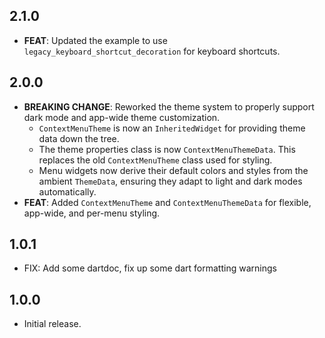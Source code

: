 ## 2.1.0

* **FEAT**: Updated the example to use `legacy_keyboard_shortcut_decoration` for keyboard shortcuts.

## 2.0.0

* **BREAKING CHANGE**: Reworked the theme system to properly support dark mode and app-wide theme customization.
  * `ContextMenuTheme` is now an `InheritedWidget` for providing theme data down the tree.
  * The theme properties class is now `ContextMenuThemeData`. This replaces the old `ContextMenuTheme` class used for styling.
  * Menu widgets now derive their default colors and styles from the ambient `ThemeData`, ensuring they adapt to light and dark modes automatically.
* **FEAT**: Added `ContextMenuTheme` and `ContextMenuThemeData` for flexible, app-wide, and per-menu styling.

## 1.0.1

* FIX: Add some dartdoc, fix up some dart formatting warnings

## 1.0.0

* Initial release.
